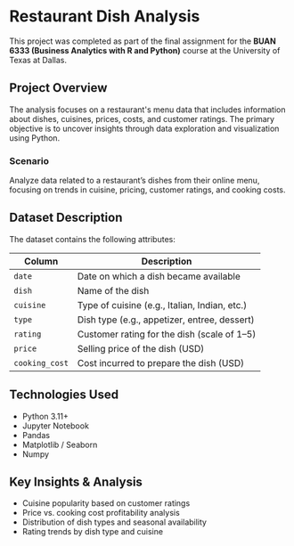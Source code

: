 # Restaurant Dish Analysis
This project was completed as part of the final assignment for the **BUAN 6333 (Business Analytics with R and Python)** course at the University of Texas at Dallas.

## Project Overview
The analysis focuses on a restaurant's menu data that includes information about dishes, cuisines, prices, costs, and customer ratings. The primary objective is to uncover insights through data exploration and visualization using Python.

### Scenario
Analyze data related to a restaurant’s dishes from their online menu, focusing on trends in cuisine, pricing, customer ratings, and cooking costs.

## Dataset Description
The dataset contains the following attributes:

| Column         | Description                                           |
|----------------|-------------------------------------------------------|
| `date`         | Date on which a dish became available                 |
| `dish`         | Name of the dish                                      |
| `cuisine`      | Type of cuisine (e.g., Italian, Indian, etc.)         |
| `type`         | Dish type (e.g., appetizer, entree, dessert)          |
| `rating`       | Customer rating for the dish (scale of 1–5)           |
| `price`        | Selling price of the dish (USD)                       |
| `cooking_cost` | Cost incurred to prepare the dish (USD)               |

## Technologies Used
- Python 3.11+
- Jupyter Notebook
- Pandas
- Matplotlib / Seaborn
- Numpy

## Key Insights & Analysis
- Cuisine popularity based on customer ratings
- Price vs. cooking cost profitability analysis
- Distribution of dish types and seasonal availability
- Rating trends by dish type and cuisine
